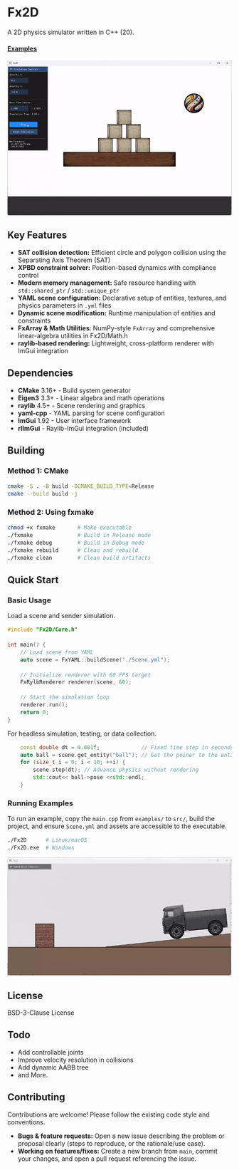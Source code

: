 # Fx2D

A 2D physics simulator written in C++ (20).

#### [Examples](./examples/)
![image](./examples/stacked_boxes/play.gif)

## Key Features
- **SAT collision detection:** Efficient circle and polygon collision using the Separating Axis Theorem (SAT)
- **XPBD constraint solver:** Position-based dynamics with compliance control
- **Modern memory management:** Safe resource handling with `std::shared_ptr` / `std::unique_ptr`
- **YAML scene configuration:** Declarative setup of entities, textures, and physics parameters in `.yml` files
- **Dynamic scene modification:** Runtime manipulation of entities and constraints
- **FxArray & Math Utilities**: NumPy-style `FxArray` and comprehensive linear-algebra utilities in Fx2D/Math.h
- **raylib-based rendering:** Lightweight, cross-platform renderer with ImGui integration


## Dependencies

- **CMake** 3.16+ - Build system generator
- **Eigen3** 3.3+ - Linear algebra and math operations
- **raylib** 4.5+ - Scene rendering and graphics
- **yaml-cpp** - YAML parsing for scene configuration
- **ImGui** 1.92 - User interface framework
- **rlImGui** - Raylib-ImGui integration (included) 

## Building

### Method 1: CMake

```bash
cmake -S . -B build -DCMAKE_BUILD_TYPE=Release
cmake --build build -j
```

### Method 2: Using fxmake

```bash
chmod +x fxmake       # Make executable
./fxmake              # Build in Release mode
./fxmake debug        # Build in Debug mode
./fxmake rebuild      # Clean and rebuild
./fxmake clean        # Clean build artifacts
```

## Quick Start

### Basic Usage

Load a scene and sender simulation.
```cpp
#include "Fx2D/Core.h"

int main() {
    // Load scene from YAML
    auto scene = FxYAML::buildScene("./Scene.yml");

    // Initialize renderer with 60 FPS target
    FxRylbRenderer renderer(scene, 60);
    
    // Start the simulation loop
    renderer.run();
    return 0;
}
```

For headless simulation, testing, or data collection.
```cpp
    const double dt = 0.001f;             // Fixed time step in seconds
    auto ball = scene.get_entity("ball"); // Get the poiner to the entity by name "ball"
    for (size_t i = 0; i < 10; ++i) {
        scene.step(dt); // Advance physics without rendering
        std::cout<< ball->pose <<std::endl;  
    }
```

### Running Examples

To run an example, copy the `main.cpp` from `examples/` to `src/`, build the project, and ensure `Scene.yml` and assets are accessible to the executable.

```bash
./Fx2D      # Linux/macOS
./Fx2D.exe  # Windows
```

![truck](./examples/truck/play.gif)

## License

BSD-3-Clause License

## Todo

- Add controllable joints
- Improve velocity resolution in collisions  
- Add dynamic AABB tree
- and More.

## Contributing

Contributions are welcome! Please follow the existing code style and conventions.

- **Bugs & feature requests:** Open a new issue describing the problem or proposal clearly (steps to reproduce, or the rationale/use case).
- **Working on features/fixes:** Create a new branch from `main`, commit your changes, and open a pull request referencing the issue.
